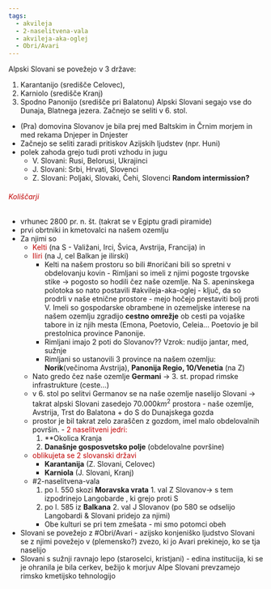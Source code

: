 ```yaml
---
tags:
  - akvileja
  - 2-naselitvena-vala
  - akvileja-aka-oglej
  - Obri/Avari
---
```


Alpski Slovani se povežejo v 3 države: 
1. Karantanijo (središče Celovec), 
2. Karniolo (središče Kranj)
3. Spodno Panonijo (središče pri Balatonu)
  Alpski Slovani segajo vse do Dunaja, Blatnega jezera. Začnejo se seliti v 6. stol.
- (Pra) domovina Slovanov je bila prej med Baltskim in Črnim morjem in med rekama Dnjeper in Dnjester 
- Začnejo se seliti zaradi pritiskov Azijskih ljudstev (npr. Huni)
- polek zahoda grejo tudi proti vzhodu in jugu
	- V. Slovani: Rusi, Belorusi, Ukrajinci
	- J. Slovani: Srbi, Hrvati, Slovenci
	- Z. Slovani: Poljaki, Slovaki, Čehi, Slovenci
**Random intermission?**
###### <font color="#c00000">Koliščarji</font>
- vrhunec 2800 pr. n. št. (takrat se v Egiptu gradi piramide)
- prvi obrtniki in kmetovalci na našem ozemlju
- Za njimi so 
	- <font color="#c00000">Kelti</font> (na S - Valižani, Irci, Švica, Avstrija, Francija) in 
	- <font color="#c00000">Iliri</font> (na J, cel Balkan je ilirski) 
		- Kelti na našem prostoru so bili #noričani bili so spretni v obdelovanju kovin - Rimljani so imeli z njimi pogoste trgovske stike $\rightarrow$ pogosto so hodili čez naše ozemlje. Na S. apeninskega polotoka so nato postavili #akvileja-aka-oglej - ključ, da so prodrli v naše etnične prostore - mejo hočejo prestaviti bolj proti V. Imeli so gospodarske obrambene in ozemeljske interese na našem ozemlju zgradijo **cestno omrežje** ob cesti pa vojaške tabore in iz njih mesta (Emona, Poetovio, Celeia... Poetovio je bil prestolnica province Panonije.
		- Rimljani imajo 2 poti do Slovanov?? Vzrok: nudijo jantar, med, sužnje
		- Rimljani so ustanovili 3 province na našem ozemlju: **Norik**(večinoma Avstrija), **Panonija Regio, 10/Venetia** (na Z)
	- Nato gredo čez naše ozemlje **Germani** $\rightarrow$ 3. st. propad rimske infrastrukture (ceste...)
	- v 6. stol po selitvi Germanov se na naše ozemlje naselijo Slovani
     $\rightarrow$ takrat alpski Slovani zasedejo $70.000 km^2$ prostora - naše ozemlje, Avstrija, Trst do Balatona + do S do Dunajskega gozda 
     - prostor je bil takrat zelo zaraščen z gozdom, imel malo obdelovalnih površin.
     -<font color="#c00000"> 2 naselitveni jedri:</font>
	     1. **Okolica Kranja
	     2. **Današnje gosposvetsko polje** (obdelovalne površine)
	- <font color="#c00000"> oblikujeta se 2 slovanski državi</font>
		- **Karantanija** (Z. Slovani, Celovec)
		- **Karniola** (J. Slovani, Kranj)
	- #2-naselitvena-vala
		1. po l. 550 skozi **Moravska vrata** 1. val Z Slovanov$\rightarrow$ s tem izpodrinejo Langobarde , ki grejo proti S
		2. po l. 585 iz **Balkana** 2. val J Slovanov (po 580 se odselijo Langobardi & Slovani pridejo za njimi)
		- Obe kulturi se pri tem zmešata - mi smo potomci obeh
- Slovani se povežejo z #Obri/Avari - azijsko konjeniško ljudstvo Slovani se z njimi povežejo v (plemensko?) zvezo, ki jo Avari prekinejo, ko se tja naselijo
- Slovani s sužnji ravnajo lepo (staroselci, kristjani) - edina institucija, ki se je ohranila je bila cerkev, bežijo k morjuv Alpe Slovani prevzamejo rimsko kmetijsko tehnologijo